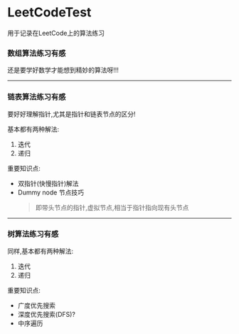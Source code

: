 # LeetCodeTest

用于记录在LeetCode上的算法练习

### 数组算法练习有感
还是要学好数学才能想到精妙的算法呀!!!

---
### 链表算法练习有感
要好好理解指针,尤其是指针和链表节点的区分!

基本都有两种解法:
1. 迭代
2. 递归

重要知识点:
* 双指针(快慢指针)解法
* Dummy node 节点技巧
     > 即带头节点的指针,虚拟节点,相当于指针指向现有头节点
---
### 树算法练习有感
同样,基本都有两种解法:
1. 迭代
2. 递归

重要知识点:
* 广度优先搜索
* 深度优先搜索(DFS)?
* 中序遍历
